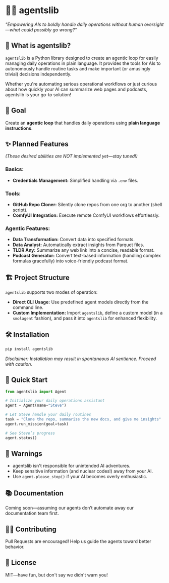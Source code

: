 # 🕵️‍♀️ agentslib

_"Empowering AIs to boldly handle daily operations without human oversight—what could possibly go wrong?"_

## 🚀 What is agentslib?

`agentslib` is a Python library designed to create an agentic loop for easily managing daily operations in plain language. It provides the tools for AIs to autonomously handle routine tasks and make important (or amusingly trivial) decisions independently.

Whether you're automating serious operational workflows or just curious about how quickly your AI can summarize web pages and podcasts, agentslib is your go-to solution!

## 🎯 Goal

Create an **agentic loop** that handles daily operations using **plain language instructions**.

## ✨ Planned Features

*(These desired abilities are NOT implemented yet—stay tuned!)*

### Basics:

- **Credentials Management:** Simplified handling via `.env` files.

### Tools:

- **GitHub Repo Cloner:** Silently clone repos from one org to another (shell script).
- **ComfyUI Integration:** Execute remote ComfyUI workflows effortlessly.

### Agentic Features:

- **Data Transformation:** Convert data into specified formats.
- **Data Analyst:** Automatically extract insights from Parquet files.
- **TLDR Any:** Summarize any web link into a concise, readable format.
- **Podcast Generator:** Convert text-based information (handling complex formulas gracefully) into voice-friendly podcast format.

## 🏗️ Project Structure

`agentslib` supports two modes of operation:

- **Direct CLI Usage:** Use predefined agent models directly from the command line.
- **Custom Implementation:** Import `agentslib`, define a custom model (in a `smolagent` fashion), and pass it into `agentslib` for enhanced flexibility.

## 🛠️ Installation

```bash
pip install agentslib
```

*Disclaimer: Installation may result in spontaneous AI sentience. Proceed with caution.*

## 📖 Quick Start

```python
from agentslib import Agent

# Initialize your daily operations assistant
agent = Agent(name="Steve")

# Let Steve handle your daily routines
task = "Clone the repo, summarize the new docs, and give me insights"
agent.run_mission(goal=task)

# See Steve’s progress
agent.status()
```

## 🚨 Warnings

- agentslib isn't responsible for unintended AI adventures.
- Keep sensitive information (and nuclear codes!) away from your AI.
- Use `agent.please_stop()` if your AI becomes overly enthusiastic.

## 📚 Documentation

Coming soon—assuming our agents don’t automate away our documentation team first.

## 🧑‍💻 Contributing

Pull Requests are encouraged! Help us guide the agents toward better behavior.

## 📜 License

MIT—have fun, but don't say we didn't warn you!